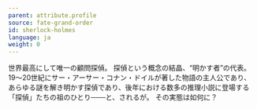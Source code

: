 ```yaml
---
parent: attribute.profile
source: fate-grand-order
id: sherlock-holmes
language: ja
weight: 0
---
```


世界最高にして唯一の顧問探偵。
探偵という概念の結晶、“明かす者”の代表。
19～20世紀にサー・アーサー・コナン・ドイルが著した物語の主人公であり、あらゆる謎を解き明かす探偵であり、後年における数多の推理小説に登場する「探偵」たちの祖のひとり───と、されるが。
その実態は如何に？
